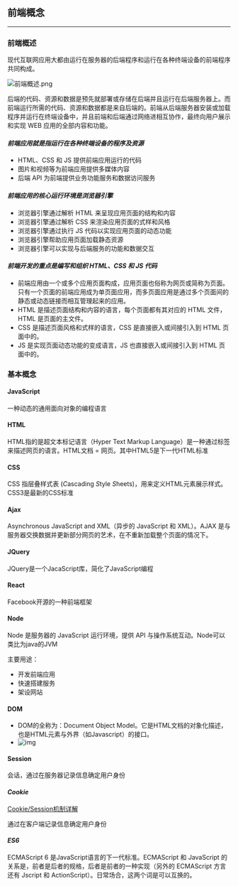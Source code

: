 ## 前端概念
---

### **前端概述**

现代互联网应用大都由运行在服务器的后端程序和运行在各种终端设备的前端程序共同构成。

![前端概述.png](https://zos.alipayobjects.com/basement/skylark/0ad680ae14786790302823654d17d3/attach/85/938/%25E5%2589%258D%25E7%25AB%25AF%25E6%25A6%2582%25E8%25BF%25B0.png)

后端的代码、资源和数据是预先就部署或存储在后端并且运行在后端服务器上。而前端运行所需的代码、资源和数据都是来自后端的。前端从后端服务器安装或加载程序并运行在终端设备中，并且前端和后端通过网络进相互协作，最终向用户展示和实现 WEB 应用的全部内容和功能。

#### *前端应用就是指运行在各种终端设备的程序及资源*

- HTML、CSS 和 JS 提供前端应用运行的代码
- 图片和视频等为前端应用提供多媒体内容
- 后端 API 为前端提供业务功能服务和数据访问服务

#### *前端应用的核心运行环境是浏览器引擎*

- 浏览器引擎通过解析 HTML 来呈现应用页面的结构和内容
- 浏览器引擎通过解析 CSS 来渲染应用页面的式样和风格
- 浏览器引擎通过执行 JS 代码以实现应用页面的动态功能
- 浏览器引擎帮助应用页面加载静态资源
- 浏览器引擎可以实现与后端服务的功能和数据交互

#### *前端开发的重点是编写和组织 HTML、CSS 和 JS 代码*

- 前端应用由一个或多个应用页面构成，应用页面也俗称为网页或简称为页面。只有一个页面的前端应用成为单页面应用，而多页面应用是通过多个页面间的静态或动态链接而相互管理起来的应用。
- HTML 是描述页面结构和内容的语言，每个页面都有其对应的 HTML 文件，HTML 是页面的主文件。
- CSS 是描述页面风格和式样的语言，CSS 是直接嵌入或间接引入到 HTML 页面中的。
- JS 是实现页面动态功能的变成语言，JS 也直接嵌入或间接引入到 HTML 页面中的。




### **基本概念**

#### JavaScript

一种动态的通用面向对象的编程语言



#### HTML

HTML指的是超文本标记语言（Hyper Text Markup Language）是一种通过标签来描述网页的语言。HTML文档 = 网页。其中HTML5是下一代HTML标准



#### CSS

CSS 指层叠样式表 (*C*ascading *S*tyle *S*heets)，用来定义HTML元素展示样式。CSS3是最新的CSS标准



#### Ajax

Asynchronous JavaScript and XML（异步的 JavaScript 和 XML）。AJAX 是与服务器交换数据并更新部分网页的艺术，在不重新加载整个页面的情况下。



#### JQuery

JQuery是一个JacaScript库，简化了JavaScript编程



#### React

Facebook开源的一种前端框架



#### Node

Node 是服务器的 JavaScript 运行环境，提供 API 与操作系统互动。Node可以类比为java的JVM

主要用途：

- 开发前端应用
- 快速搭建服务
- 架设网站




#### DOM

- DOM的全称为：Document Object Model。它是HTML文档的对象化描述，也是HTML元素与外界（如Javascript）的接口。
- ![img](http://images0.cnblogs.com/blog2015/741313/201507/172302070485120.jpg)






#### Session

会话，通过在服务器记录信息确定用户身份



#### *Cookie*

<a href="http://blog.csdn.net/fangaoxin/article/details/6952954/"> Cookie/Session机制详解</a>

通过在客户端记录信息确定用户身份



#### *ES6*

ECMAScript 6 是JavaScript语言的下一代标准。ECMAScript 和 JavaScript 的关系是，前者是后者的规格，后者是前者的一种实现（另外的 ECMAScript 方言还有 Jscript 和 ActionScript）。日常场合，这两个词是可以互换的。